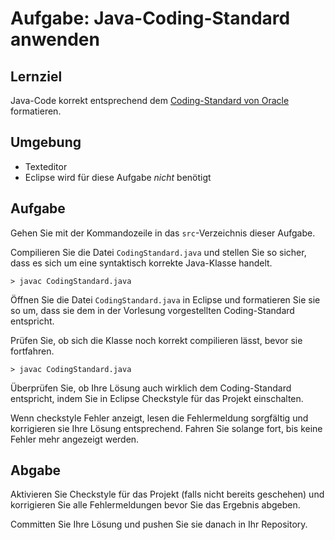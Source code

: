 # Aufgabe: Java-Coding-Standard anwenden

## Lernziel

Java-Code korrekt entsprechend dem [Coding-Standard von Oracle](http://www.oracle.com/technetwork/java/codeconventions-150003.pdf) formatieren.


## Umgebung

  * Texteditor
  * Eclipse wird für diese Aufgabe _nicht_ benötigt


## Aufgabe

Gehen Sie mit der Kommandozeile in das `src`-Verzeichnis dieser Aufgabe.

Compilieren Sie die Datei `CodingStandard.java` und stellen Sie so sicher, dass es sich um eine syntaktisch korrekte Java-Klasse handelt.

    > javac CodingStandard.java

Öffnen Sie die Datei `CodingStandard.java` in Eclipse und formatieren Sie sie so um, dass sie dem in der Vorlesung vorgestellten Coding-Standard entspricht.

Prüfen Sie, ob sich die Klasse noch korrekt compilieren lässt, bevor sie fortfahren.

    > javac CodingStandard.java

Überprüfen Sie, ob Ihre Lösung auch wirklich dem Coding-Standard entspricht, indem Sie in Eclipse Checkstyle für das Projekt einschalten.

Wenn checkstyle Fehler anzeigt, lesen die Fehlermeldung sorgfältig und korrigieren sie Ihre Lösung entsprechend. Fahren Sie solange fort, bis keine Fehler mehr angezeigt werden.


## Abgabe

Aktivieren Sie Checkstyle für das Projekt (falls nicht bereits geschehen) und korrigieren Sie alle Fehlermeldungen bevor Sie das Ergebnis abgeben.

Committen Sie Ihre Lösung und pushen Sie sie danach in Ihr Repository.

